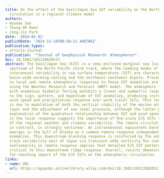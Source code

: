```yaml
---
title: On the effect of the East/Japan Sea SST variability on the North Pacific atmospheric
  circulation in a regional climate model
authors:
- Hyodae Seo
- Young‐Oh Kwon
- Jong‐Jin Park
date: '2014-01-01'
publishDate: '2024-12-18T08:56:11.440786Z'
publication_types:
- article-journal
publication: '*Journal of Geophysical Research: Atmospheres*'
doi: 10.1002/2013JD020523
abstract: The East/Japan Sea (EJS) is a semi-enclosed marginal sea located in the
  upstream of the North Paciﬁc storm track, where the leading modes of wintertime
  interannual variability in sea surface temperature (SST) are characterized by the
  basin-wide warming-cooling and the northeast-southwest dipole. Processes leading
  to local and remote atmospheric responses to these SST anomalies are investigated
  using the Weather Research and Forecast (WRF) model. The atmosphere in direct contact
  with anomalous diabatic forcing exhibits a linear and symmetric response with respect
  to the sign, pattern, and magnitude of SST anomalies, producing increased (decreased)
  wind speed and precipitation response over warm (cold) SSTs. This local response
  is due to modulation of both the vertical stability of the marine atmospheric boundary
  layer and the adjustment of sea level pressure, although the latter provides a better
  explanation of the quadrature relationship between SST and wind speed. The linearity
  in the local response suggests the importance of ﬁne-scale EJS SSTs to predictability
  of the regional weather and climate variability. The remote circulation response,
  in contrast, is strongly nonlinear. An intraseasonal equivalent barotropic ridge
  emerges in the Gulf of Alaska as a common remote response independent of EJS SST
  anomalies. This downstream blocking response is reinforced by the enhanced storm
  track variability east of Japan via transient eddy vorticity ﬂux convergence. Strong
  nonlinearity in remote response implies that detailed EJS SST patterns may not be
  critical to this downstream ridge response. Overall, results demonstrate a remarkably
  far-reaching impact of the EJS SSTs on the atmospheric circulation.
links:
- name: URL
  url: https://agupubs.onlinelibrary.wiley.com/doi/10.1002/2013JD020523
---
```

